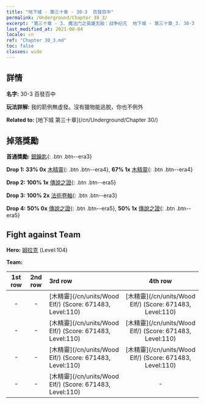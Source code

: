 ```yaml
---
title: "地下城 - 第三十章 - 30-3  百發百中"
permalink: /Underground/Chapter 30_3/
excerpt: "第三十章 - 3. 魔法门之英雄无敌：战争纪元  地下城 - 第三十章_3. 30-3  百發百中"
last_modified_at: 2021-08-04
locale: cn
ref: "Chapter 30_3.md"
toc: false
classes: wide
---
```


## 詳情

 **名字:** 30-3  百發百中

 **玩法詳解:**       我的箭例無虛發。沒有獵物能逃脫，你也不例外

 **Related to:** [地下城 第三十章](/cn/Underground/Chapter 30/)

## 掉落獎勵

 **首通獎勵:** [銀鑰匙](/cn/Items/con_693/){: .btn .btn--era3}

 **Drop 1:** **33% 0x** [木精靈](/cn/Items/unt_201/){: .btn .btn--era4}, **67% 1x** [木精靈](/cn/Items/unt_201/){: .btn .btn--era4}

 **Drop 2:** **100% 1x** [傳說之證](/cn/Items/mat_102/){: .btn .btn--era5}

 **Drop 3:** **100% 2x** [法術卷軸](/cn/Items/con_694/){: .btn .btn--era3}

 **Drop 4:** **50% 0x** [傳說之證](/cn/Items/mat_102/){: .btn .btn--era5}, **50% 1x** [傳說之證](/cn/Items/mat_102/){: .btn .btn--era5}


## Fight against Team
 **Hero:** [姆拉克](/cn/heroes/Mullich/) (Level:104)

 **Team:**


  | 1st row | 2nd row | 3rd row | 4th row |
  |:----:|:----:|:----|:----:|
  | - | - | [木精靈](/cn/units/Wood Elf/) (Score: 671483, Level:110)  | [木精靈](/cn/units/Wood Elf/) (Score: 671483, Level:110)  |
  | - | - | [木精靈](/cn/units/Wood Elf/) (Score: 671483, Level:110)  | [木精靈](/cn/units/Wood Elf/) (Score: 671483, Level:110)  |
  | - | - | [木精靈](/cn/units/Wood Elf/) (Score: 671483, Level:110)  | [木精靈](/cn/units/Wood Elf/) (Score: 671483, Level:110)  |
  | - | - | [木精靈](/cn/units/Wood Elf/) (Score: 671483, Level:110)  | - |


